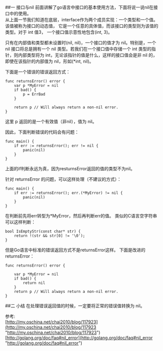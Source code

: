 
##一 接口与nil
前面讲解了go语言中接口的基本使用方法，下面将说一说nil在接口中的使用。  
从上面一节我们知道在底层，interface作为两个成员实现：一个类型和一个值。该值被称为接口的动态值， 它是一个任意的具体值，而该接口的类型则为该值的类型。对于 int 值3， 一个接口值示意性地包含(int, 3)。

只有在内部值和类型都未设置时(nil, nil)，一个接口的值才为 nil。特别是，一个 nil 接口将总是拥有一个 nil 类型。若我们在一个接口值中存储一个 int 类型的指针，则内部类型将为 int，无论该指针的值是什么，这样的接口值会是非 nil 的，即使在该指针的内部值为 nil，形如(*int, nil)。

下面是一个错误的错误返回方式：


	func returnsError() error {
	    var p *MyError = nil
	    if bad() {
	        p = ErrBad
	    }
	
	    return p // Will always return a non-nil error.
	}
这里 p 返回的是一个有效值（非nil），值为 nil。 

因此，下面判断错误的代码会有问题：

	func main() {
	    if err := returnsError(); err != nil {
	        panic(nil)
	    }
	}
上面的if判断永远为真，因为resturnsError返回的值的类型不为nil。

针对 returnsError 的问题，可以这样处理（不建议的方式）：

	func main() {
	    if err := returnsError(); err.(*MyError) != nil {
	        panic(nil)
	    }
	}
在判断前先将err转型为*MyError，然后再判断err的值。 
类似的C语言空字符串可以这样判断：


	bool IsEmptyStr(const char* str) {
	    return !(str && str[0] != '\0');
	}

但是Go语言中标准的错误返回方式不是returnsError这样。 
下面是改进的returnsError：

	func returnsError() error {
	
	    var p *MyError = nil
	    if bad() {
	        return nil
	    }
	    return p // Will always return a non-nil error.
	}

##二 小结
  在处理错误返回值的时候，一定要将正常的错误值转换为 nil。

参考:   
[http://my.oschina.net/chai2010/blog/117923](http://my.oschina.net/chai2010/blog/117923 "http://my.oschina.net/chai2010/blog/117923")  
[http://golang.org/doc/faq#nil_error](http://golang.org/doc/faq#nil_error "http://golang.org/doc/faq#nil_error")